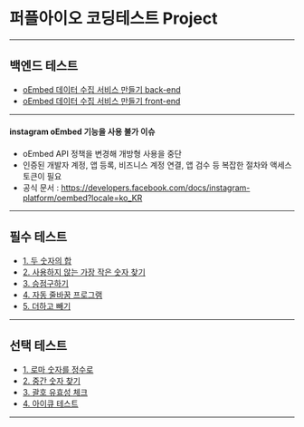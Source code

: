 # 퍼플아이오 코딩테스트 Project

***

## 백엔드 테스트
- [oEmbed 데이터 수집 서비스 만들기 back-end](src/main/java/com/purpleio/purpleio/Controller/OEmbedController.java)
- [oEmbed 데이터 수집 서비스 만들기 front-end](src/main/resources/static/index.html)

***
#### instagram oEmbed 기능을 사용 불가 이슈
- oEmbed API 정책을 변경해 개방형 사용을 중단
- 인증된 개발자 계정, 앱 등록, 비즈니스 계정 연결, 앱 검수 등 복잡한 절차와 액세스 토큰이 필요
- 공식 문서 : https://developers.facebook.com/docs/instagram-platform/oembed?locale=ko_KR


***

## 필수 테스트 

- [1. 두 숫자의 합](src/main/java/com/purpleio/purpleio/EssentialTest/Test1.java)
- [2. 사용하지 않는 가장 작은 숫자 찾기](src/main/java/com/purpleio/purpleio/EssentialTest/Test2.java)
- [3. 승점구하기](src/main/java/com/purpleio/purpleio/EssentialTest/Test3.java)
- [4. 자동 줄바꿈 프로그램](src/main/java/com/purpleio/purpleio/EssentialTest/Test4.java)
- [5. 더하고 빼기](src/main/java/com/purpleio/purpleio/EssentialTest/Test5.java)

***

## 선택 테스트

- [1. 로마 숫자를 정수로](src/main/java/com/purpleio/purpleio/SelectionTest/Test1.java)
- [2. 중간 숫자 찾기](src/main/java/com/purpleio/purpleio/SelectionTest/Test2.java)
- [3. 괄호 유효성 체크](src/main/java/com/purpleio/purpleio/SelectionTest/Test3.java)
- [4. 아이큐 테스트](src/main/java/com/purpleio/purpleio/SelectionTest/Test4.java)

***

